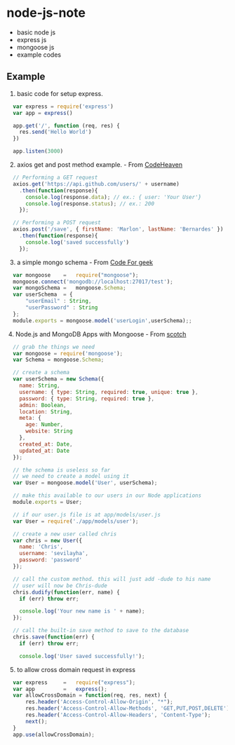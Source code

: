 # node-js-note
 * basic node js
 * express js
 * mongoose js
 * example codes

## Example ##
  1. basic code for setup express.
  ```js
    var express = require('express')
    var app = express()

    app.get('/', function (req, res) {
      res.send('Hello World')
    })

    app.listen(3000)
  ```
  
  2. axios get and post method example. - From [CodeHeaven](http://codeheaven.io/how-to-use-axios-as-your-http-client/)
  ```js
    // Performing a GET request
    axios.get('https://api.github.com/users/' + username)
      .then(function(response){
        console.log(response.data); // ex.: { user: 'Your User'}
        console.log(response.status); // ex.: 200
      });  

    // Performing a POST request
    axios.post('/save', { firstName: 'Marlon', lastName: 'Bernardes' })
      .then(function(response){
        console.log('saved successfully')
      });  
  ```
  3. a simple mongo schema - From [Code For geek](https://codeforgeek.com/2015/08/restful-api-node-mongodb/)
```js
  var mongoose    =   require("mongoose");
  mongoose.connect('mongodb://localhost:27017/test');
  var mongoSchema =   mongoose.Schema;
  var userSchema  = {
      "userEmail" : String,
      "userPassword" : String
  };
  module.exports = mongoose.model('userLogin',userSchema);;

```
  4. Node.js and MongoDB Apps with Mongoose - From [scotch](https://scotch.io/tutorials/using-mongoosejs-in-node-js-and-mongodb-applications)
```js
  // grab the things we need
  var mongoose = require('mongoose');
  var Schema = mongoose.Schema;

  // create a schema
  var userSchema = new Schema({
    name: String,
    username: { type: String, required: true, unique: true },
    password: { type: String, required: true },
    admin: Boolean,
    location: String,
    meta: {
      age: Number,
      website: String
    },
    created_at: Date,
    updated_at: Date
  });

  // the schema is useless so far
  // we need to create a model using it
  var User = mongoose.model('User', userSchema);

  // make this available to our users in our Node applications
  module.exports = User;
```

```js
  // if our user.js file is at app/models/user.js
  var User = require('./app/models/user');

  // create a new user called chris
  var chris = new User({
    name: 'Chris',
    username: 'sevilayha',
    password: 'password' 
  });

  // call the custom method. this will just add -dude to his name
  // user will now be Chris-dude
  chris.dudify(function(err, name) {
    if (err) throw err;

    console.log('Your new name is ' + name);
  });

  // call the built-in save method to save to the database
  chris.save(function(err) {
    if (err) throw err;

    console.log('User saved successfully!');
```
  5. to allow cross domain request in express
```js
  var express     =   require("express");
  var app         =   express();
  var allowCrossDomain = function(req, res, next) {
      res.header('Access-Control-Allow-Origin', "*");
      res.header('Access-Control-Allow-Methods', 'GET,PUT,POST,DELETE');
      res.header('Access-Control-Allow-Headers', 'Content-Type');
      next();
  }
  app.use(allowCrossDomain);
```
  

